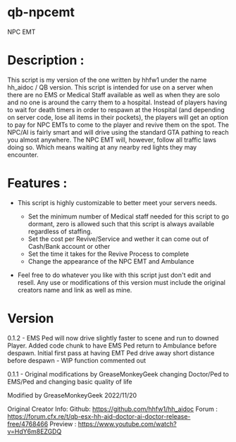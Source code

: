 # qb-npcemt
NPC EMT

# Description :
This script is my version of the one written by hhfw1 under the name hh_aidoc / QB version. This script is intended for use on a server when there are no EMS or Medical Staff available as well as when they are solo and no one is around the carry them to a hospital. Instead of players having to wait for death timers in order to respawn at the Hospital (and depending on server code, lose all items in their pockets), the players will get an option to pay for NPC EMTs to come to the player and revive them on the spot. The NPC/AI is fairly smart and will drive using the standard GTA pathing to reach you almost anywhere. The NPC EMT will, however, follow all traffic laws doing so. Which means waiting at any nearby red lights they may encounter. 

# Features :
- This script is highly customizable to better meet your servers needs. 
	- Set the minimum number of Medical staff needed for this script to go dormant, zero is allowed such that this script is always available regardless of staffing. 
	- Set the cost per Revive/Service and wether it can come out of Cash/Bank account or other
	- Set the time it takes for the Revive Process to complete
	- Change the appearance of the NPC EMT and Ambulance
	
- Feel free to do whatever you like with this script just don't edit and resell. Any use or modifications of this version must include the original creators name and link as well as mine.  

# Version
0.1.2 - EMS Ped will now drive slightly faster to scene and run to downed Player. 
    Added code chunk to have EMS Ped return to Ambulance before despawn. 
    Initial first pass at having EMT Ped drive away short distance before despawn - WIP function commented out 

0.1.1 - Original modifications by GreaseMonkeyGeek changing Doctor/Ped to EMS/Ped and changing basic quality of life



Modified by GreaseMonkeyGeek 2022/11/20

Original Creator Info:
Github: https://github.com/hhfw1/hh_aidoc
Forum : https://forum.cfx.re/t/qb-esx-hh-aid-doctor-ai-doctor-release-free/4768466
Preview : https://www.youtube.com/watch?v=HdY6m8EZGDQ

